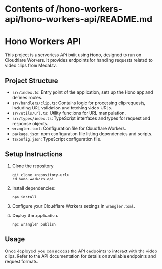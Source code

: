 # Contents of /hono-workers-api/hono-workers-api/README.md

# Hono Workers API

This project is a serverless API built using Hono, designed to run on Cloudflare Workers. It provides endpoints for handling requests related to video clips from Medal.tv.

## Project Structure

- `src/index.ts`: Entry point of the application, sets up the Hono app and defines routes.
- `src/handlers/clip.ts`: Contains logic for processing clip requests, including URL validation and fetching video URLs.
- `src/utils/url.ts`: Utility functions for URL manipulation.
- `src/types/index.ts`: TypeScript interfaces and types for request and response objects.
- `wrangler.toml`: Configuration file for Cloudflare Workers.
- `package.json`: npm configuration file listing dependencies and scripts.
- `tsconfig.json`: TypeScript configuration file.

## Setup Instructions

1. Clone the repository:
   ```
   git clone <repository-url>
   cd hono-workers-api
   ```

2. Install dependencies:
   ```
   npm install
   ```

3. Configure your Cloudflare Workers settings in `wrangler.toml`.

4. Deploy the application:
   ```
   npx wrangler publish
   ```

## Usage

Once deployed, you can access the API endpoints to interact with the video clips. Refer to the API documentation for details on available endpoints and request formats.